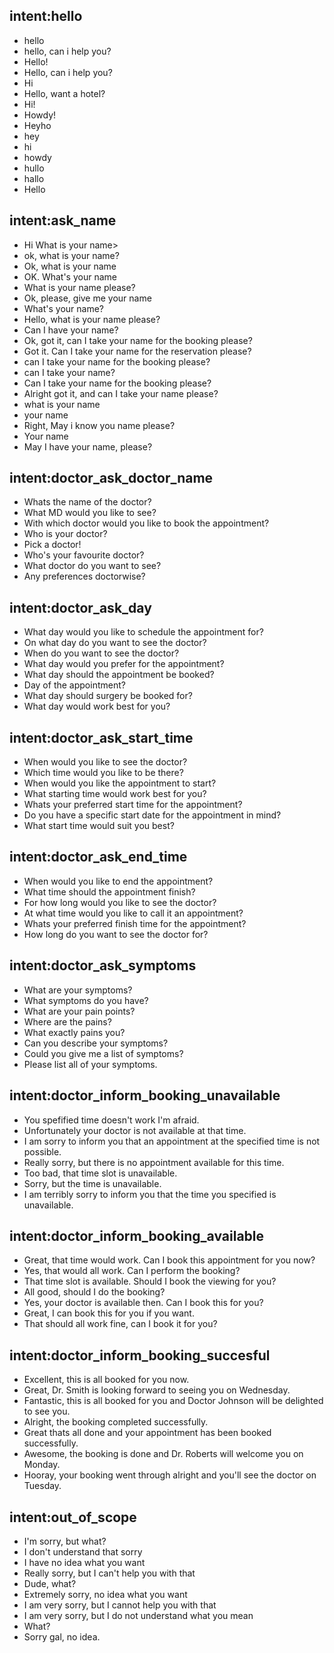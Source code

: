 ## intent:hello
- hello
- hello, can i help you?
- Hello!
- Hello, can i help you?
- Hi
- Hello, want a hotel?
- Hi!
- Howdy!
- Heyho
- hey
- hi
- howdy
- hullo
- hallo
- Hello

## intent:ask_name
- Hi What is your name>
- ok, what is your name?
- Ok, what is your name
- OK. What's your name 
- What is your name please?
- Ok, please, give me your name
- What's your name?
- Hello, what is your name please?
- Can I have your name?
- Ok, got it, can I take your name for the booking please?
- Got it. Can I take your name for the reservation please?
- can I take your name for the booking please?
- can I take your name?
- Can I take your name for the booking please?
- Alright got it, and can I take your name please?
- what is your name
- your name
- Right, May i know you name please?
- Your name
- May I have your name, please?

## intent:doctor_ask_doctor_name
- Whats the name of the doctor?
- What MD would you like to see?
- With which doctor would you like to book the appointment?
- Who is your doctor?
- Pick a doctor!
- Who's your favourite doctor?
- What doctor do you want to see?
- Any preferences doctorwise?

## intent:doctor_ask_day
- What day would you like to schedule the appointment for?
- On what day do you want to see the doctor?
- When do you want to see the doctor?
- What day would you prefer for the appointment?
- What day should the appointment be booked?
- Day of the appointment?
- What day should surgery be booked for?
- What day would work best for you?

## intent:doctor_ask_start_time
- When would you like to see the doctor?
- Which time would you like to be there?
- When would you like the appointment to start?
- What starting time would work best for you?
- Whats your preferred start time for the appointment?
- Do you have a specific start date for the appointment in mind?
- What start time would suit you best?

## intent:doctor_ask_end_time
- When would you like to end the appointment?
- What time should the appointment finish?
- For how long would you like to see the doctor?
- At what time would you like to call it an appointment?
- Whats your preferred finish time for the appointment?
- How long do you want to see the doctor for?

## intent:doctor_ask_symptoms
- What are your symptoms?
- What symptoms do you have?
- What are your pain points?
- Where are the pains?
- What exactly pains you?
- Can you describe your symptoms?
- Could you give me a list of symptoms?
- Please list all of your symptoms.

## intent:doctor_inform_booking_unavailable
- You spefified time doesn't work I'm afraid.
- Unfortunately your doctor is not available at that time.
- I am sorry to inform you that an appointment at the specified time is not possible.
- Really sorry, but there is no appointment available for this time.
- Too bad, that time slot is unavailable.
- Sorry, but the time is unavailable.
- I am terribly sorry to inform you that the time you specified is unavailable.

## intent:doctor_inform_booking_available
- Great, that time would work. Can I book this appointment for you now?
- Yes, that would all work. Can I perform the booking?
- That time slot is available. Should I book the viewing for you?
- All good, should I do the booking?
- Yes, your doctor is available then. Can I book this for you?
- Great, I can book this for you if you want.
- That should all work fine, can I book it for you?

## intent:doctor_inform_booking_succesful
- Excellent, this is all booked for you now.
- Great, Dr. Smith is looking forward to seeing you on Wednesday.
- Fantastic, this is all booked for you and Doctor Johnson will be delighted to see you.
- Alright, the booking completed successfully.
- Great thats all done and your appointment has been booked successfully.
- Awesome, the booking is done and Dr. Roberts will welcome you on Monday.
- Hooray, your booking went through alright and you'll see the doctor on Tuesday.

## intent:out_of_scope
- I'm sorry, but what?
- I don't understand that sorry
- I have no idea what you want
- Really sorry, but I can't help you with that
- Dude, what?
- Extremely sorry, no idea what you want
- I am very sorry, but I cannot help you with that
- I am very sorry, but I do not understand what you mean
- What?
- Sorry gal, no idea.